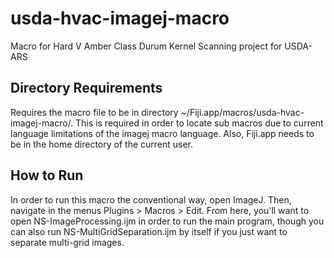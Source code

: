 # usda-hvac-imagej-macro

Macro for Hard V Amber Class Durum Kernel Scanning project for USDA-ARS

## Directory Requirements

Requires the macro file to be in directory ~/Fiji.app/macros/usda-hvac-imagej-macro/.
This is required in order to locate sub macros due to current language limitations of the imagej macro language. Also, Fiji.app needs to be in the home directory of the current user.

## How to Run

In order to run this macro the conventional way, open ImageJ. Then, navigate in the menus Plugins > Macros > Edit. From here, you'll want to open NS-ImageProcessing.ijm in order to run the main program, though you can also run NS-MultiGridSeparation.ijm by itself if you just want to separate multi-grid images.
